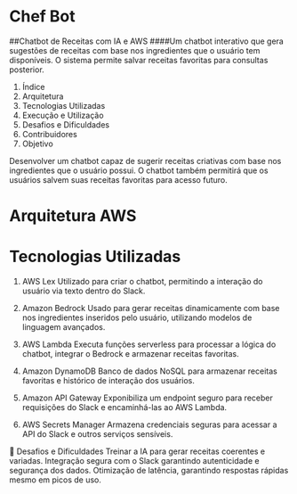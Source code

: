# Chef Bot 
##Chatbot de Receitas com IA e AWS
####Um chatbot interativo que gera sugestões de receitas com base nos ingredientes que o usuário tem disponíveis. O sistema permite salvar receitas favoritas para consultas posterior.

1. Índice
2. Arquitetura
3. Tecnologias Utilizadas
4. Execução e Utilização
5. Desafios e Dificuldades
6. Contribuidores
7. Objetivo
   
Desenvolver um chatbot capaz de sugerir receitas criativas com base nos ingredientes que o usuário possui. O chatbot também permitirá que os usuários salvem suas receitas favoritas para acesso futuro.

# Arquitetura AWS


# Tecnologias Utilizadas
1. AWS Lex
Utilizado para criar o chatbot, permitindo a interação do usuário via texto dentro do Slack.

2. Amazon Bedrock
Usado para gerar receitas dinamicamente com base nos ingredientes inseridos pelo usuário, utilizando modelos de linguagem avançados.

3. AWS Lambda
Executa funções serverless para processar a lógica do chatbot, integrar o Bedrock e armazenar receitas favoritas.

4. Amazon DynamoDB
Banco de dados NoSQL para armazenar receitas favoritas e histórico de interação dos usuários.

5. Amazon API Gateway
Exponibiliza um endpoint seguro para receber requisições do Slack e encaminhá-las ao AWS Lambda.

6. AWS Secrets Manager
Armazena credenciais seguras para acessar a API do Slack e outros serviços sensíveis.




🚧 Desafios e Dificuldades
Treinar a IA para gerar receitas coerentes e variadas.
Integração segura com o Slack garantindo autenticidade e segurança dos dados.
Otimização de latência, garantindo respostas rápidas mesmo em picos de uso.

